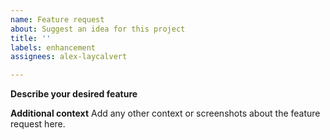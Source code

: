 ```yaml
---
name: Feature request
about: Suggest an idea for this project
title: ''
labels: enhancement
assignees: alex-laycalvert

---
```


**Describe your desired feature**

**Additional context**
Add any other context or screenshots about the feature request here.
